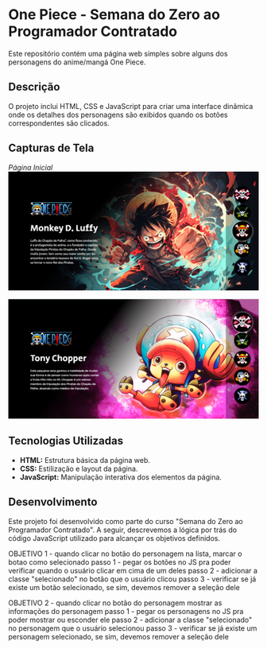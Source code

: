# One Piece - Semana do Zero ao Programador Contratado
Este repositório contém uma página web simples sobre alguns dos personagens do anime/mangá One Piece. 

## Descrição
O projeto inclui HTML, CSS e JavaScript para criar uma interface dinâmica onde os detalhes dos personagens são exibidos quando os botões correspondentes são clicados.

## Capturas de Tela
*Página Inicial*
![Captura de tela da página inicial](src/imagens/imf.png)

![Captura de tela da página inicial](src/imagens/img2.png)

## Tecnologias Utilizadas

- **HTML:** Estrutura básica da página web.
- **CSS:** Estilização e layout da página.
- **JavaScript:** Manipulação interativa dos elementos da página.

## Desenvolvimento

Este projeto foi desenvolvido como parte do curso "Semana do Zero ao Programador Contratado". A seguir, descrevemos a lógica por trás do código JavaScript utilizado para alcançar os objetivos definidos.

OBJETIVO 1 - quando clicar no botão do personagem na lista, marcar o botao como selecionado 
        passo 1 - pegar os botões no JS pra poder verificar quando o usuário clicar em cima de um deles
        passo 2 - adicionar a classe "selecionado" no botão que o usuário clicou
        passo 3 - verificar se já existe um botão selecionado, se sim, devemos remover a seleção dele 
	
OBJETIVO 2 - quando clicar no botão do personagem mostrar as informações do personagem
        passo 1 - pegar os personagens no JS pra poder mostrar ou esconder ele
        passo 2 - adicionar a classe "selecionado" no personagem que o usuário selecionou
        passo 3 - verificar se já existe um personagem selecionado, se sim, devemos remover a seleção dele
  
